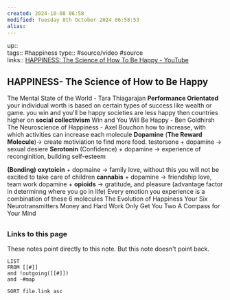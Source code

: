 ```yaml
---
created: 2024-10-08 06:58 
modified: Tuesday 8th October 2024 06:58:53
alias: 
---
```

up::  
tags:: #happiness 
type:: #source/video  #source  
links:: [HAPPINESS: The Science of How To Be Happy - YouTube](https://www.youtube.com/watch?v=nlQQxvfSotQ)
## HAPPINESS- The Science of How to Be Happy

 The Mental State of the World - Tara Thiagarajan 
 **Performance Orientated**
	your individual worth is based on certain types of success like wealth or game.
		you win and you'll be happy 
  societies are less happy then countries higher on **social collectivism**
 Win and You Will Be Happy - Ben Goldhirsh The Neuroscience of Happiness - Axel Bouchon 
how to increase, with which activities can increase each molecule
 **Dopamine** (**The Reward Molecule**)-> create motiviation to find more food.
 testorsone + dopamine -> sexual desiere
 **Serotonin** (Confidence) + dopamine -> experience of reconginition,  building self-esteem 
	 
 **(Bonding)** **oxytoicin** + dopmaine -> family love, without this you will not be excited to take care of children
 **cannabis** + dopamine -> friendship love, team work
 dopamine + **opioids** -> gratitude, and pleasure (advantage factor in determinng where you go in life)
Every emotion you experience is a combination of these 6 molecules
  The Evolution of Happiness 
  Your Six Neurotransmitters 
   Money and Hard Work Only Get You Two
A Compass for Your Mind 

##


### Links to this page
These notes point directly to this note. But this note doesn't point back.
```dataview
LIST
FROM [[#]]
and !outgoing([[#]])
and -#map

SORT file.link asc
```



